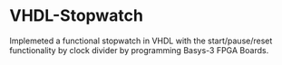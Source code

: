 # VHDL-Stopwatch

Implemeted a functional stopwatch in VHDL with the start/pause/reset functionality by clock divider by programming Basys-3 FPGA Boards. 
